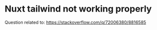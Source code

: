 # Nuxt tailwind not working properly

Question related to: https://stackoverflow.com/q/72006380/8816585
